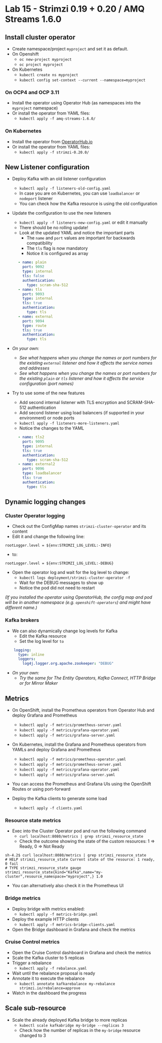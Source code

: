 # Lab 15 - Strimzi 0.19 + 0.20 / AMQ Streams 1.6.0

## Install cluster operator

* Create namespace/project `myproject` and set it as default.
* On Openshift 
  * `oc new-project myproject`
  * `oc project myproject`
* On Kubernetes
  * `kubectl create ns myproject`
  * `kubectl config set-context --current --namespace=myproject`

### On OCP4 and OCP 3.11 

* Install the operator using Operator Hub (as namespaces into the `myproject` namespace)
* Or install the operator from YAML files:
  * `kubectl apply -f amq-streams-1.6.0/`

### On Kubernetes

* Install the operator from [OperatorHub.io](https://operatorhub.io/operator/strimzi-kafka-operator)
* Or install the operator from YAML files:
  * `kubectl apply -f strimzi-0.20.0/`

## New Listener configuration

* Deploy Kafka with an old listener configuration
  * `kubectl apply -f listeners-old-config.yaml`
  * In case you are on Kubernetes, you can use `loadbalancer` or `nodeport` listener
  * You can check how the Kafka resource is using the old configuration

* Update the configuration to use the new listeners
  * `kubectl apply -f listeners-new-config.yaml` or edit it manually
  * There should be no rolling update!
  * Look at the updated YAML and notice the important parts
    * The `name` and `port` values are important for backwards compatibility
    * The `tls` flag is now mandatory
    * Notice it is configured as array

```yaml
      - name: plain
        port: 9092
        type: internal
        tls: false
        authentication:
          type: scram-sha-512
      - name: tls
        port: 9093
        type: internal
        tls: true
        authentication:
          type: tls
      - name: external
        port: 9094
        type: route
        tls: true
        authentication:
          type: tls
```

* _On your own:_
  * _See what happens when you change the names or port numbers for the existing `external` listener and how it affects the service names and addresses_
  * _See what happens when you change the names or port numbers for the existing `plain` or `tls` listener and how it affects the service configuration (port names)_

* Try to use some of the new features
  * Add second internal listener with TLS encryption and SCRAM-SHA-512 authentication
  * Add second listener using load balancers (if supported in your environment) or node ports
  * `kubectl apply -f listeners-more-listeners.yaml`
  * Notice the changes to the YAML

```yaml
      - name: tls2
        port: 9095
        type: internal
        tls: true
        authentication:
          type: scram-sha-512
      - name: external2
        port: 9096
        type: loadbalancer
        tls: true
        authentication:
          type: tls
```

## Dynamic logging changes

### Cluster Operator logging

* Check out the ConfigMap names `strimzi-cluster-operator` and its content
* Edit it and change the following line:
```
rootLogger.level = ${env:STRIMZI_LOG_LEVEL:-INFO}
```

* to:
```
rootLogger.level = ${env:STRIMZI_LOG_LEVEL:-DEBUG}
```

* Open the operator log and wait for the log level to change:
  * `kubectl logs deployment/strimzi-cluster-operator -f`
  * Wait for the DEBUG messages to show up
  * Notice the pod did not need to restart

_(If you installed the operator using OperatorHub, the config map and pod will be in another namespace (e.g. `openshift-operators`) and might have different name.)_

### Kafka brokers

* We can also dynamically change log levels for Kafka
  * Edit the Kafka resource
  * Set the log level for `` to ``

```yaml
    logging:
      type: inline
      loggers:
        log4j.logger.org.apache.zookeeper: "DEBUG"
```

* _On your own:_
  * _Try the same for The Entity Operators, Kafka Connect, HTTP Bridge or for Mirror Maker_

## Metrics

* On OpenShift, install the Prometheus operators from Operator Hub and deploy Grafana and Prometheus
  * `kubectl apply -f metrics/prometheus-server.yaml`
  * `kubectl apply -f metrics/grafana-operator.yaml`
  * `kubectl apply -f metrics/grafana-server.yaml`
* On Kubernetes, install the Grafana and Prometheus operators from YAMLs and deploy Grafana and Prometheus
  * `kubectl apply -f metrics/prometheus-operator.yaml`
  * `kubectl apply -f metrics/prometheus-server.yaml`
  * `kubectl apply -f metrics/grafana-operator.yaml`
  * `kubectl apply -f metrics/grafana-server.yaml`
* You can access the Prometheus and Grafana UIs using the OpenShift Routes or using port-forward

* Deploy the Kafka clients to generate some load
  * `kubectl apply -f clients.yaml`

### Resource state metrics

* Exec into the Cluster Operator pod and run the following command
  * `curl localhost:8080/metrics | grep strimzi_resource_state`
  * Check the outcome showing the state of the custom resources: 1 => Ready, 0 => Not Ready

```
sh-4.2$ curl localhost:8080/metrics | grep strimzi_resource_state
# HELP strimzi_resource_state Current state of the resource: 1 ready, 0 fail
# TYPE strimzi_resource_state gauge
strimzi_resource_state{kind="Kafka",name="my-cluster",resource_namespace="myproject",} 1.0
```

* You can alternatively also check it in the Prometheus UI

### Bridge metrics

* Deploy bridge with metrics enabled:
  * `kubectl apply -f metrics-bridge.yaml`
* Deploy the example HTTP clients
  * `kubectl apply -f metrics-bridge-clients.yaml`
* Open the Bridge dashboard in Grafana and check the metrics

### Cruise Control metrics

* Open the Cruise Control dashboard in Grafana and check the metrics
* Scale the Kafka cluster to 5 replicas
* Trigger a rebalance
  * `kubectl apply -f rebalance.yaml`
* Wait until the rebalance proposal is ready
* Annotate it to execute the rebalance
  * `kubectl annotate kafkarebalance my-rebalance strimzi.io/rebalance=approve`
* Watch in the dashboard the progress

## Scale sub-resource

* Scale the already deployed Kafka bridge to more replicas
  * `kubectl scale kafkabridge my-bridge --replicas 3`
  * Check how the number of replicas in the `my-bridge` resource changed to 3
